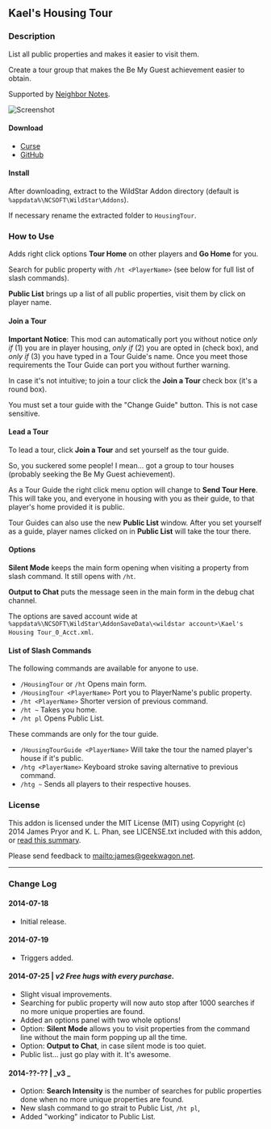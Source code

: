 Kael's Housing Tour
-------------------

### Description
List all public properties and makes it easier to visit them.

Create a tour group that makes the Be My Guest achievement easier to obtain.

Supported by [Neighbor Notes](http://www.curse.com/ws-addons/wildstar/221450-neighbor-notes).

![Screenshot](http://geekwagon.net/projects/HousingTour/khtss2.png)

#### Download
* [Curse](http://www.curse.com/ws-addons/wildstar/222538-kaels-housing-tour)
* [GitHub](https://github.com/deplicator/HousingTour/releases/tag/v2)

#### Install
After downloading, extract to the WildStar Addon directory (default is 
`%appdata%\NCSOFT\WildStar\Addons`).

If necessary rename the extracted folder to `HousingTour`.


### How to Use
Adds right click options **Tour Home** on other players and **Go Home** for you.

Search for public property with `/ht <PlayerName>` (see below for full list of slash commands).

**Public List** brings up a list of all public properties, visit them by click on player name.

#### Join a Tour
**Important Notice**: This mod can automatically port you without notice _only if_ (1) you are in 
player housing, _only if_ (2) you are opted in (check box), and _only if_ (3) you have typed in a 
Tour Guide's name. Once you meet those requirements the Tour Guide can port you without further 
warning.

In case it's not intuitive; to join a tour click the **Join a Tour** check box (it's a round box).

You must set a tour guide with the "Change Guide" button. This is not case sensitive.

#### Lead a Tour
To lead a tour, click **Join a Tour** and set yourself as the tour guide.

So, you suckered some people! I mean... got a group to tour houses (probably seeking the Be My Guest
achievement).

As a Tour Guide the right click menu option will change to **Send Tour Here**. This will take you, 
and everyone in housing with you as their guide, to that player's home provided it is public.

Tour Guides can also use the new **Public List** window. After you set yourself as a guide, player 
names clicked on in **Public List** will take the tour there.

#### Options
**Silent Mode** keeps the main form opening when visiting a property from slash command. It still 
opens with `/ht`.

**Output to Chat** puts the message seen in the main form in the debug chat channel.

The options are saved account wide at 
`%appdata%\NCSOFT\WildStar\AddonSaveData\<wildstar account>\Kael's Housing Tour_0_Acct.xml`.

#### List of Slash Commands
The following commands are available for anyone to use.
* `/HousingTour` or `/ht` Opens main form.
* `/HousingTour <PlayerName>` Port you to PlayerName's public property.
* `/ht <PlayerName>` Shorter version of previous command.
* `/ht ~` Takes you home.
* `/ht pl` Opens Public List.

These commands are only for the tour guide.
* `/HousingTourGuide <PlayerName>` Will take the tour the named player's house if it's public.
* `/htg <PlayerName>` Keyboard stroke saving alternative to previous command.
* `/htg ~` Sends all players to their respective houses.


### License
This addon is licensed under the MIT License (MIT) using Copyright (c) 2014 James Pryor and 
K. L. Phan, see LICENSE.txt included with this addon, or 
[read this summary](https://www.tldrlegal.com/l/mit).

Please send feedback to <mailto:james@geekwagon.net>.

----------------------------------------------------------------------------------------------------

### Change Log

#### 2014-07-18  
* Initial release.

#### 2014-07-19  
* Triggers added.

#### 2014-07-25 | _v2 Free hugs with every purchase._
* Slight visual improvements.
* Searching for public property will now auto stop after 1000 searches if no more unique properties
  are found.
* Added an options panel with two whole options!
* Option: **Silent Mode** allows you to visit properties from the command line without the main form
  popping up all the time.
* Option: **Output to Chat**, in case silent mode is too quiet.
* Public list... just go play with it. It's awesome.

#### 2014-??-?? | _v3 _
* Option: **Search Intensity** is the number of searches for public properties done when no more
  unique properties are found.
* New slash command to go strait to Public List, `/ht pl`,
* Added "working" indicator to Public List.
  